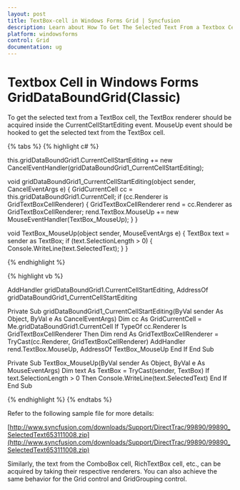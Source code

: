 ```yaml
---
layout: post
title: TextBox-cell in Windows Forms Grid | Syncfusion
description: Learn about How To Get The Selected Text From a Textbox Cell support in Syncfusion Windows Forms GridDataBoundGrid(Classic) control and more details.
platform: windowsforms
control: Grid
documentation: ug
---
```


# Textbox Cell in Windows Forms GridDataBoundGrid(Classic)

To get the selected text from a TextBox cell, the TextBox renderer should be acquired inside the CurrentCellStartEditing event. MouseUp event should be hooked to get the selected text from the TextBox cell.

{% tabs %}
{% highlight c# %}

this.gridDataBoundGrid1.CurrentCellStartEditing += new CancelEventHandler(gridDataBoundGrid1_CurrentCellStartEditing);

void gridDataBoundGrid1_CurrentCellStartEditing(object sender, CancelEventArgs e)
{
    GridCurrentCell cc = this.gridDataBoundGrid1.CurrentCell;
    if (cc.Renderer is GridTextBoxCellRenderer)
    {
        GridTextBoxCellRenderer rend = cc.Renderer as GridTextBoxCellRenderer;
        rend.TextBox.MouseUp += new MouseEventHandler(TextBox_MouseUp);
    }
}

void TextBox_MouseUp(object sender, MouseEventArgs e)
{
    TextBox text = sender as TextBox;
    if (text.SelectionLength > 0)
    {
        Console.WriteLine(text.SelectedText);
    }
}

{% endhighlight %}

{% highlight vb %}

AddHandler gridDataBoundGrid1.CurrentCellStartEditing, AddressOf gridDataBoundGrid1_CurrentCellStartEditing

Private Sub gridDataBoundGrid1_CurrentCellStartEditing(ByVal sender As Object, ByVal e As CancelEventArgs)
Dim cc As GridCurrentCell = Me.gridDataBoundGrid1.CurrentCell
If TypeOf cc.Renderer Is GridTextBoxCellRenderer Then
Dim rend As GridTextBoxCellRenderer = TryCast(cc.Renderer, GridTextBoxCellRenderer)
AddHandler rend.TextBox.MouseUp, AddressOf TextBox_MouseUp
End If
End Sub

Private Sub TextBox_MouseUp(ByVal sender As Object, ByVal e As MouseEventArgs)
Dim text As TextBox = TryCast(sender, TextBox)
If text.SelectionLength > 0 Then
Console.WriteLine(text.SelectedText)
End If
End Sub

{% endhighlight %}
{% endtabs %}

Refer to the following sample file for more details:

[http://www.syncfusion.com/downloads/Support/DirectTrac/99890/99890_SelectedText653111008.zip](http://www.syncfusion.com/downloads/Support/DirectTrac/99890/99890_SelectedText653111008.zip)

Similarly, the text from the ComboBox cell, RichTextBox cell, etc., can be acquired by taking their respective renderers. You can also achieve the same behavior for the Grid control and GridGrouping control.

